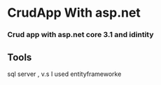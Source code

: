 # CrudApp With asp.net 
### Crud app with asp.net core 3.1 and idintity 
## Tools
sql server , v.s 
I used entityframeworke 

